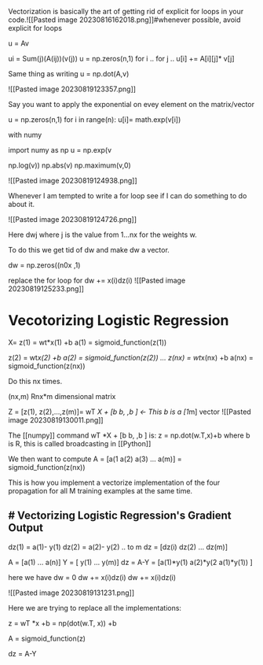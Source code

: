 Vectorization is basically the art of getting rid of explicit for loops in your code.![[Pasted image 20230816162018.png]]#whenever possible, avoid explicit for loops



u = Av

ui = Sum(j)(A(ij))(v(j))
u = np.zeros(n,1)
for i ..
for j ..
u[i] += A[i][j]* v[j]

Same thing as writing 
u = np.dot(A,v)

![[Pasted image 20230819123357.png]]

Say you want to apply the exponential on evey element on the matrix/vector

u = np.zeros(n,1)
for i in range(n):
	u[i]= math.exp(v[i])


with numy 

import numy as np 
u = np.exp(v

np.log(v))
np.abs(v)
np.maximum(v,0)

![[Pasted image 20230819124938.png]]


Whenever I am tempted to write a for loop see if I can do something to do about it.

![[Pasted image 20230819124726.png]]


Here dwj where j is the value from 1...nx for the weights w.


To do this we get tid of dw and make dw a vector.

dw = np.zeros((n0x ,1)

replace the for loop for dw += x(i)dz(i)
![[Pasted image 20230819125233.png]]


# Vecotorizing Logistic Regression

X=
z(1) = wt*x(1) +b
a(1) = sigmoid_function(z(1))

z(2) = wt*x(2) +b
a(2) = sigmoid_function(z(2))
...
z(nx) = wt*x(nx) +b
a(nx) = sigmoid_function(z(nx))

Do this nx times.


(nx,m) Rnx*m dimensional matrix

Z = [z(1), z(2),...,z(m)]= wT *X + [b b, ,b  ] <- This b is a [1*m] vector
![[Pasted image 20230819130011.png]]

The [[numpy]] command wT *X + [b b, ,b  ]  is:
z = np.dot(w.T,x)+b 
where b is R, this is called broadcasting in [[Python]]

We then want to compute
A = [a(1 a(2) a(3) ... a(m)] = sigmoid_function(z(nx))

This is how you implement a vectorize implementation of the four propagation for all M training examples at the same time.


## # Vectorizing Logistic Regression's Gradient Output

dz(1) = a(1)- y(1)
dz(2) = a(2)- y(2) .. to m 
dz = [dz(i) dz(2) ... dz(m)]

A = [a(1) ... a(n)] Y = [ y(1) ... y(m)]
dz = A-Y = [a(1)*y(1) a(2)*y(2  a(1)*y(1)) ]

here we have
dw = 0 
dw += x(i)dz(i)
dw += x(i)dz(i)


![[Pasted image 20230819131231.png]]

Here we are trying to replace all the implementations:

z  = wT *x +b
 = np(dot(w.T, x)) +b

A = sigmoid_function(z)

dz = A-Y

